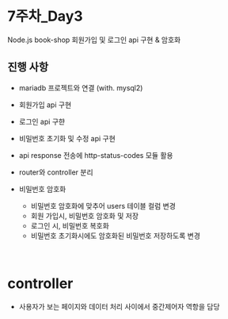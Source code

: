 # 7주차_Day3
Node.js book-shop 회원가입 및 로그인 api 구현 & 암호화

## 진행 사항
- mariadb 프로젝트와 연결 (with. mysql2)
- 회원가입 api 구현
- 로그인 api 구햔
- 비밀번호 초기화 및 수정 api 구현

- api response 전송에 http-status-codes 모듈 활용
- router와 controller 분리
- 비밀번호 암호화
  - 비밀번호 암호화에 맞추어 users 테이블 컬럼 변경
  - 회원 가입시, 비밀번호 암호화 및 저장
  - 로그인 시, 비밀번호 복호화
  - 비밀번호 초기화시에도 암호화된 비밀번호 저장하도록 변경

<br>

# controller
- 사용자가 보는 페이지와 데이터 처리 사이에서 중간제어자 역항을 담당